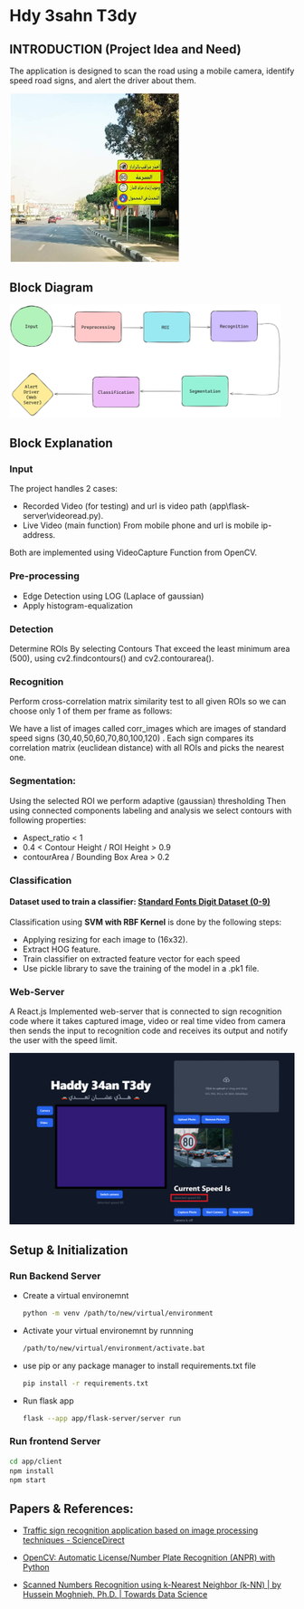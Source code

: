 # Hdy 3sahn T3dy

## INTRODUCTION (Project Idea and Need)
The application is designed to scan the road using a mobile camera, identify speed road signs, and alert the driver about them.

<img src = "images\road_sign.png" width = "300" img/>


## Block Diagram

<img src = "images\block_diagram.png" height = "200" img/>


## Block Explanation
### Input
The project handles 2 cases:
- Recorded Video (for testing) and url is video path (app\flask-server\videoread.py).
- Live Video (main function) From mobile phone and url is mobile ip-address.

Both are implemented using VideoCapture Function from OpenCV.
### Pre-processing
- Edge Detection using LOG (Laplace of gaussian)
- Apply histogram-equalization	
### Detection
Determine ROIs By selecting Contours That exceed the least minimum area (500), using cv2.findcontours() and cv2.contourarea().
### Recognition
Perform cross-correlation matrix similarity test to all given ROIs so we can choose only 1 of them per frame as follows:

We have a list of images called corr_images which are images of standard speed signs (30,40,50,60,70,80,100,120) . Each sign compares its correlation matrix (euclidean distance) with all ROIs and picks the nearest one.

### Segmentation:
Using the selected ROI we perform adaptive (gaussian) thresholding 
Then using connected components labeling and analysis we select contours with following properties:
- Aspect_ratio < 1
- 0.4 < Contour Height / ROI Height > 0.9
- contourArea / Bounding Box Area > 0.2

### Classification
#### Dataset used to train a classifier: <a href="https://www.kaggle.com/datasets/preatcher/standard-fonts-digit-dataset-09" >  Standard Fonts Digit Dataset (0-9) </a>     
Classification using <strong>SVM with RBF Kernel</strong> is done by the following steps:

- Applying resizing for each image to (16x32).
- Extract HOG feature.
- Train classifier on extracted feature vector for each speed
- Use pickle library to save the training of the model in a .pk1 file.

### Web-Server
A React.js Implemented web-server that is connected to sign recognition code where it takes captured image, video or real time video from camera then sends the input to recognition code and receives its output and notify the user with the speed limit.

<img src = "images\web_server.png" width = "720" img/>

## Setup & Initialization

### Run Backend Server
- Create a virtual environemnt
    ```bash
    python -m venv /path/to/new/virtual/environment
    ``````
- Activate your virtual environemnt by runnning
    ```bash
    /path/to/new/virtual/environment/activate.bat
    ``````
- use pip or any package manager to install requirements.txt file
    ```bash
    pip install -r requirements.txt
    ``````
- Run flask app 
    ```bash
    flask --app app/flask-server/server run
    ``````

### Run frontend Server
```bash
cd app/client
npm install
npm start
``````

## Papers & References:
- <a href= "https://www.sciencedirect.com/science/article/pii/S1474667016416009"> Traffic sign recognition application based on image processing techniques - ScienceDirect </a>

- <a href= "https://pyimagesearch.com/2020/09/21/opencv-automatic-license-number-plate-recognition-anpr-with-python/"> OpenCV: Automatic License/Number Plate Recognition (ANPR) with Python </a>

- <a href= "https://towardsdatascience.com/scanned-digits-recognition-using-k-nearest-neighbor-k-nn-d1a1528f0dea">Scanned Numbers Recognition using k-Nearest Neighbor (k-NN) | by Hussein Moghnieh, Ph.D. | Towards Data Science </a>








